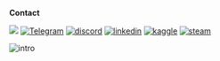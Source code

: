 **Contact**

<a href="mailto:ahmetfurkandemir1453@gmail.com?"><img src="https://img.shields.io/badge/gmail-%23DD0031.svg?&style=for-the-badge&logo=gmail&logoColor=white"/></a>  [![Telegram](https://img.shields.io/badge/Telegram-2CA5E0?style=for-the-badge&logo=telegram&logoColor=white)](https://t.me/ahmetfurkandemir)  [![discord](https://img.shields.io/badge/Discord-7289DA?style=for-the-badge&logo=discord&logoColor=white)](https://discord.gg/AEr9TUc)  [![linkedin](https://img.shields.io/badge/LinkedIn-0077B5?style=for-the-badge&logo=linkedin&logoColor=white)](https://www.linkedin.com/in/1dfurkan/)  [![kaggle](https://img.shields.io/badge/Kaggle-20BEFF?style=for-the-badge&logo=Kaggle&logoColor=white)](https://www.kaggle.com/ahmetfurkandemr)  [![steam](https://img.shields.io/badge/Steam-000000?style=for-the-badge&logo=steam&logoColor=white)](https://steamcommunity.com/id/ahmet1453/)

![intro](https://user-images.githubusercontent.com/54184905/120921819-43eb7880-c6ce-11eb-8fe5-3149c3af11c0.gif)
